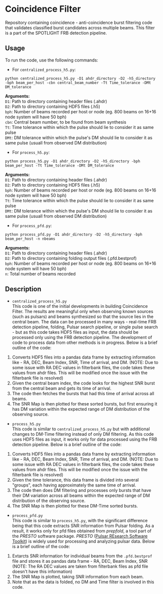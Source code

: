 # Coincidence Filter
Repository containing coincidence - anti-coincidence burst filtering code that validates classified burst candidates across multiple beams. This filter is a part of the SPOTLIGHT FRB detection pipeline.

## Usage
To run the code, use the following commands:

* For `centralized_process_h5.py`:

`python centralized_process_h5.py -D1 ahdr_directory -D2 -h5_directory -bph beam_per_host -cbn central_beam_number -Tt Time_tolerance -DMt DM_tolerance`

**Arguments:** \
`D1`: Path to directory containing header files (.ahdr) \
`D2`: Path to directory containing HDF5 files (.h5)\
`bph`: Number of beams recorded per host or node (eg. 800 beams on 16+16 node system will have 50 bph) \
`cbn`: Central beam number, to be found from beam synthesis \
`Tt`: Time tolerance within which the pulse should lie to consider it as same pulse \
`DMt`: DM tolerance within which the pulse's DM should lie to consider it as same pulse (usuall from observed DM distribution)

* For `process_h5.py`:

`python process_h5.py -D1 ahdr_directory -D2 -h5_directory -bph beam_per_host -Tt Time_tolerance -DMt DM_tolerance` 

**Arguments:** \
`D1`: Path to directory containing header files (.ahdr) \
`D2`: Path to directory containing HDF5 files (.h5) \
`bph`: Number of beams recorded per host or node (eg. 800 beams on 16+16 node system will have 50 bph) \
`Tt`: Time tolerance within which the pulse should lie to consider it as same pulse \
`DMt`: DM tolerance within which the pulse's DM should lie to consider it as same pulse (usuall from observed DM distribution)

* For `process_pfd.py`:

`python process_pfd.py -D1 ahdr_directory -D2 -h5_directory -bph beam_per_host -n nbeams` 

**Arguments:** \
`D1`: Path to directory containing header files (.ahdr)\
`D2`: Path to directory containing folding output files (.pfd.bestprof) \
`bph`: Number of beams recorded per host or node (eg. 800 beams on 16+16 node system will have 50 bph)  
`n`: Total number of beams recorded

## Description
* `centralized_process_h5.py` \
This code is one of the initial developments in building Coincidence Filter. The results are meaningful only when observing known sources (such as pulsars) and beams synthesized so that the source lies in the central beam. The data can be processed in many ways - real-time FRB detection pipeline, folding, Pulsar search pipeline, or single pulse search - but as this code takes HDF5 files as input, the data should be processed only using the FRB detection pipeline. The development of code to process data from other methods is in progress. Below is a brief outline of the code: 
1. Converts HDF5 files into a pandas data frame by extracting information like - RA, DEC, Beam Index, SNR, Time of arrival, and DM. (NOTE: Due to some issue with RA DEC values in filterbank files, the code takes these values from ahdr files. This will be modified once the issue with the filterbank file is resolved)
2. Given the central beam index, the code looks for the highest SNR burst from the central beam and gets its time of arrival.
3. The code then fetches the bursts that had this time of arrival across all beams.
4. The SNR Map is then plotted for these sorted bursts, but first ensuring it has DM variation within the expected range of DM distribution of the observing source.

* `process_h5.py` \
This code is similar to `centralized_process_h5.py` but with additional changes to DM-Time filtering instead of only DM filtering. As this code uses HDF5 files as input, it works only for data processed using the FRB detection pipeline. Below is a brief outline of the code: 
1. Converts HDF5 files into a pandas data frame by extracting information like - RA, DEC, Beam Index, SNR, Time of arrival, and DM. (NOTE: Due to some issue with RA DEC values in filterbank files, the code takes these values from ahdr files. This will be modified once the issue with the filterbank file is resolved)
2. Given the time tolerance, this data frame is divided into several "groups", each having approximately the same time of arrival.
3. The code then does DM filtering and processes only bursts that have their DM variation across all beams within the expected range of DM distribution of the observing source.
4. The SNR Map is then plotted for these DM-Time sorted bursts.

*  `process_pfd.py` \
This code is similar to `process_h5.py`, with the significant difference being that this code extracts SNR information from Pulsar folding. As a result, it works only for pfd files obtained from _prepfold_, a tool part of the _PRESTO_ software package. _PRESTO_ ([Pulsar REsearch Software Toolkit](http://www.cv.nrao.edu/~sransom/presto/)) is widely used for processing and analyzing pulsar data. 
Below is a brief outline of the code: 
1. Extarcts SNR information for individual beams from the `.pfd.bestprof` file and stores it as pandas data frame - RA, DEC, Beam Index, SNR (NOTE: The RA DEC values are taken from filterbank files as pfd file doesn't have this information)
2. The SNR Map is plotted, taking SNR information from each beam. 
3. Note that as the data is folded, no DM and Time filter is involved in this code. 
